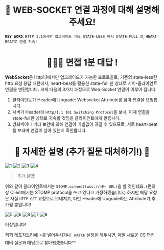 <h1 align='center'>🧐 WEB-SOCKET 연결 과정에 대해 설명해주세요! </h1>

**`KEY WORD`**: `HTTP 1.1에서만 업그레이드 가능`, `STATE-LESS 에서 STATE-FULL 로`, `HEART-BEAT로 연결 지속!`

<h1 align = 'center'> 🙋🏻‍♂️ 면접 1분 대답 ! </h1>

**WebSocket**은 Http1.1에서만 업그레이드가 가능한 프로토콜로, 기존의 state-less한 http 요청 응답 패턴에서, heart-beat를 활용한 state-full 한 상태로 서버-클라이언트 연결을 변환합니다. 크게 다음의 3가지 과정으로 Web-Socket 연결이 이루어 집니다.

1. 클라이언트가 Header에 Upgrade: Websocket Attribute를 담아 연결을 요청합니다.
2. 서버가 Header에 `Http/1.1 101 Switching Protocol`을 보내, 이제 연결을 state-full한 상태로 지속할 것임을 클라이언트에게 알립니다.
3. 방화벽이나 기타 보안에 의해 연결이 기별없이 끊길 수 있으므로, 서로 heart-beat를 보내며 연결이 살아 있는지 확인합니다.

<h1 align='center'>📝 자세한 설명 (추가 질문 대처하기!) 📝</h1>


![1](https://github.com/user-attachments/assets/ef316854-0cd8-4ba5-b237-82a83c08bcbe)
![2](https://github.com/user-attachments/assets/45efa77d-2bc9-469b-8576-c8788a5b6d91)
![3](https://github.com/user-attachments/assets/2f1fa44f-e7ee-4a59-b303-1442693b1757)
![4](https://github.com/user-attachments/assets/6f540335-8e96-4154-8b2e-1a78c61921f0)



> 추가 설명!

위와 같이 클라이언트에서는 `STOMP.connect(wss://서버 URL)`을 할 것인데요. (편의상 Client에서는 STOMP protocol을 쓰고 있다고 가정하겠습니다.) 하지만 해당 요청은 사실 `HTTP GET` 요청으로 보내지고, 다만 Header에 Upgrade라는 Attribute가 추가될 뿐입니다!

![5](https://github.com/user-attachments/assets/08c1bee5-d72d-45b5-863a-e7c0e080ef17)
![6](https://github.com/user-attachments/assets/d040c39e-4770-4f2c-b015-c89b3ce9ebe5)
![8](https://github.com/user-attachments/assets/8a3fb61b-9d85-4428-875e-b5e9e17e8ab0)
![7](https://github.com/user-attachments/assets/25ce7dc8-2247-4894-a684-cb43f47db7c9)
![9](https://github.com/user-attachments/assets/05f1f292-eaa9-4fe9-9ea4-eb2233de9e73)




이상입니다! 

저희 레포지토리에 ⭐를 넣어두시거나 ` WATCH` 설정을 해두시면, 매일 새로운 CS 면접 대비 질문과 대답으로 찾아뵙겠습니다^^
